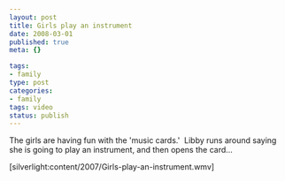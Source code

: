 ```yaml
--- 
layout: post
title: Girls play an instrument
date: 2008-03-01
published: true
meta: {}

tags: 
- family
type: post
categories: 
- family
tags: video
status: publish
---
```



The girls are having fun with the 'music cards.'  Libby runs around saying she is going to play an instrument, and then opens the card...

    

[silverlight:content/2007/Girls-play-an-instrument.wmv]

